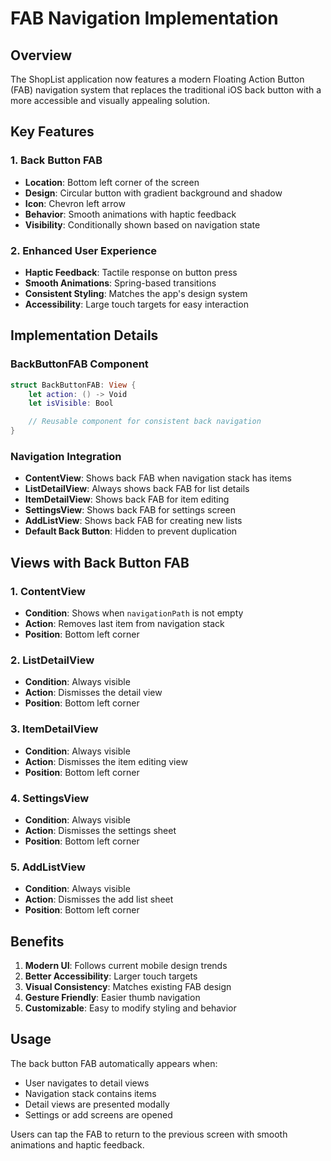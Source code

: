 # FAB Navigation Implementation

## Overview

The ShopList application now features a modern Floating Action Button (FAB) navigation system that replaces the traditional iOS back button with a more accessible and visually appealing solution.

## Key Features

### 1. Back Button FAB

- **Location**: Bottom left corner of the screen
- **Design**: Circular button with gradient background and shadow
- **Icon**: Chevron left arrow
- **Behavior**: Smooth animations with haptic feedback
- **Visibility**: Conditionally shown based on navigation state

### 2. Enhanced User Experience

- **Haptic Feedback**: Tactile response on button press
- **Smooth Animations**: Spring-based transitions
- **Consistent Styling**: Matches the app's design system
- **Accessibility**: Large touch targets for easy interaction

## Implementation Details

### BackButtonFAB Component

```swift
struct BackButtonFAB: View {
    let action: () -> Void
    let isVisible: Bool

    // Reusable component for consistent back navigation
}
```

### Navigation Integration

- **ContentView**: Shows back FAB when navigation stack has items
- **ListDetailView**: Always shows back FAB for list details
- **ItemDetailView**: Shows back FAB for item editing
- **SettingsView**: Shows back FAB for settings screen
- **AddListView**: Shows back FAB for creating new lists
- **Default Back Button**: Hidden to prevent duplication

## Views with Back Button FAB

### 1. ContentView

- **Condition**: Shows when `navigationPath` is not empty
- **Action**: Removes last item from navigation stack
- **Position**: Bottom left corner

### 2. ListDetailView

- **Condition**: Always visible
- **Action**: Dismisses the detail view
- **Position**: Bottom left corner

### 3. ItemDetailView

- **Condition**: Always visible
- **Action**: Dismisses the item editing view
- **Position**: Bottom left corner

### 4. SettingsView

- **Condition**: Always visible
- **Action**: Dismisses the settings sheet
- **Position**: Bottom left corner

### 5. AddListView

- **Condition**: Always visible
- **Action**: Dismisses the add list sheet
- **Position**: Bottom left corner

## Benefits

1. **Modern UI**: Follows current mobile design trends
2. **Better Accessibility**: Larger touch targets
3. **Visual Consistency**: Matches existing FAB design
4. **Gesture Friendly**: Easier thumb navigation
5. **Customizable**: Easy to modify styling and behavior

## Usage

The back button FAB automatically appears when:

- User navigates to detail views
- Navigation stack contains items
- Detail views are presented modally
- Settings or add screens are opened

Users can tap the FAB to return to the previous screen with smooth animations and haptic feedback.
